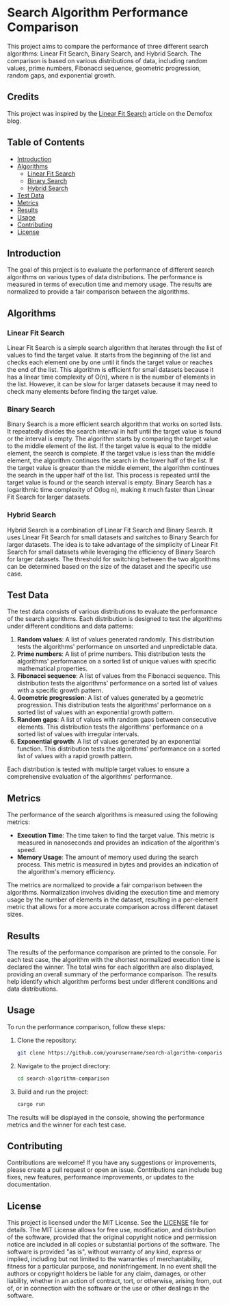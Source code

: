 # Search Algorithm Performance Comparison

This project aims to compare the performance of three different search algorithms: Linear Fit Search, Binary Search, and Hybrid Search. The comparison is based on various distributions of data, including random values, prime numbers, Fibonacci sequence, geometric progression, random gaps, and exponential growth.

## Credits

This project was inspired by the [Linear Fit Search](https://blog.demofox.org/2019/03/22/linear-fit-search/) article on the Demofox blog.

## Table of Contents

- [Introduction](#introduction)
- [Algorithms](#algorithms)
  - [Linear Fit Search](#linear-fit-search)
  - [Binary Search](#binary-search)
  - [Hybrid Search](#hybrid-search)
- [Test Data](#test-data)
- [Metrics](#metrics)
- [Results](#results)
- [Usage](#usage)
- [Contributing](#contributing)
- [License](#license)

## Introduction

The goal of this project is to evaluate the performance of different search algorithms on various types of data distributions. The performance is measured in terms of execution time and memory usage. The results are normalized to provide a fair comparison between the algorithms.

## Algorithms

### Linear Fit Search

Linear Fit Search is a simple search algorithm that iterates through the list of values to find the target value. It starts from the beginning of the list and checks each element one by one until it finds the target value or reaches the end of the list. This algorithm is efficient for small datasets because it has a linear time complexity of O(n), where n is the number of elements in the list. However, it can be slow for larger datasets because it may need to check many elements before finding the target value.

### Binary Search

Binary Search is a more efficient search algorithm that works on sorted lists. It repeatedly divides the search interval in half until the target value is found or the interval is empty. The algorithm starts by comparing the target value to the middle element of the list. If the target value is equal to the middle element, the search is complete. If the target value is less than the middle element, the algorithm continues the search in the lower half of the list. If the target value is greater than the middle element, the algorithm continues the search in the upper half of the list. This process is repeated until the target value is found or the search interval is empty. Binary Search has a logarithmic time complexity of O(log n), making it much faster than Linear Fit Search for larger datasets.

### Hybrid Search

Hybrid Search is a combination of Linear Fit Search and Binary Search. It uses Linear Fit Search for small datasets and switches to Binary Search for larger datasets. The idea is to take advantage of the simplicity of Linear Fit Search for small datasets while leveraging the efficiency of Binary Search for larger datasets. The threshold for switching between the two algorithms can be determined based on the size of the dataset and the specific use case.

## Test Data

The test data consists of various distributions to evaluate the performance of the search algorithms. Each distribution is designed to test the algorithms under different conditions and data patterns:

1. **Random values**: A list of values generated randomly. This distribution tests the algorithms' performance on unsorted and unpredictable data.
2. **Prime numbers**: A list of prime numbers. This distribution tests the algorithms' performance on a sorted list of unique values with specific mathematical properties.
3. **Fibonacci sequence**: A list of values from the Fibonacci sequence. This distribution tests the algorithms' performance on a sorted list of values with a specific growth pattern.
4. **Geometric progression**: A list of values generated by a geometric progression. This distribution tests the algorithms' performance on a sorted list of values with an exponential growth pattern.
5. **Random gaps**: A list of values with random gaps between consecutive elements. This distribution tests the algorithms' performance on a sorted list of values with irregular intervals.
6. **Exponential growth**: A list of values generated by an exponential function. This distribution tests the algorithms' performance on a sorted list of values with a rapid growth pattern.

Each distribution is tested with multiple target values to ensure a comprehensive evaluation of the algorithms' performance.

## Metrics

The performance of the search algorithms is measured using the following metrics:

- **Execution Time**: The time taken to find the target value. This metric is measured in nanoseconds and provides an indication of the algorithm's speed.
- **Memory Usage**: The amount of memory used during the search process. This metric is measured in bytes and provides an indication of the algorithm's memory efficiency.

The metrics are normalized to provide a fair comparison between the algorithms. Normalization involves dividing the execution time and memory usage by the number of elements in the dataset, resulting in a per-element metric that allows for a more accurate comparison across different dataset sizes.

## Results

The results of the performance comparison are printed to the console. For each test case, the algorithm with the shortest normalized execution time is declared the winner. The total wins for each algorithm are also displayed, providing an overall summary of the performance comparison. The results help identify which algorithm performs best under different conditions and data distributions.

## Usage

To run the performance comparison, follow these steps:

1. Clone the repository:
   ```sh
   git clone https://github.com/yourusername/search-algorithm-comparison.git
   ```
2. Navigate to the project directory:
   ```sh
   cd search-algorithm-comparison
   ```
3. Build and run the project:
   ```sh
   cargo run
   ```

The results will be displayed in the console, showing the performance metrics and the winner for each test case.

## Contributing

Contributions are welcome! If you have any suggestions or improvements, please create a pull request or open an issue. Contributions can include bug fixes, new features, performance improvements, or updates to the documentation.

## License

This project is licensed under the MIT License. See the [LICENSE](LICENSE) file for details. The MIT License allows for free use, modification, and distribution of the software, provided that the original copyright notice and permission notice are included in all copies or substantial portions of the software. The software is provided "as is", without warranty of any kind, express or implied, including but not limited to the warranties of merchantability, fitness for a particular purpose, and noninfringement. In no event shall the authors or copyright holders be liable for any claim, damages, or other liability, whether in an action of contract, tort, or otherwise, arising from, out of, or in connection with the software or the use or other dealings in the software.
